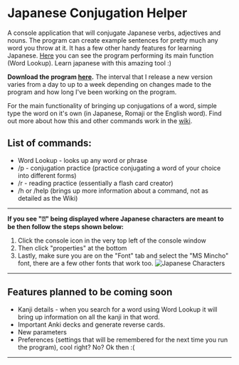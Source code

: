 # Japanese Conjugation Helper
A console application that will conjugate Japanese verbs, adjectives and nouns. The program can create example sentences for pretty much any word you throw at it. It has a few other handy features for learning Japanese. [Here](https://imgur.com/DlKXeyl) you can see the program performing its main function (Word Lookup). Learn japanese with this amazing tool :)

**Download the program [here](https://github.com/hopto-dot/Japanese-Conjugation-Helper/releases).** The interval that I release a new version varies from a day to up to a week depending on changes made to the program and how long I've been working on the program.

For the main functionality of bringing up conjugations of a word, simple type the word on it's own (in Japanese, Romaji or the English word). Find out more about how this and other commands work in the [wiki](https://github.com/hopto-dot/Japanese-Conjugation-Helper/wiki/How-to-use).

## **List of commands:**
* Word Lookup - looks up any word or phrase
* /p - conjugation practice (practice conjugating a word of your choice into different forms)
* /r - reading practice (essentially a flash card creator)
* /h or /help (brings up more information about a command, not as detailed as the Wiki)

***

**If you see "⍰" being displayed where Japanese characters are meant to be then follow the steps shown below:**
1. Click the console icon in the very top left of the console window
2. Then click "properties" at the bottom
3. Lastly, make sure you are on the "Font" tab and select the "MS Mincho" font, there are a few other fonts that work too.
![Japanese Characters](https://i.imgur.com/x7gDhB9.png)

***
## Features planned to be coming soon
* Kanji details - when you search for a word using Word Lookup it will bring up information on all the kanji in that word.
* Important Anki decks and generate reverse cards.
* New parameters
* Preferences (settings that will be remembered for the next time you run the program), cool right? No? Ok then :(
***

